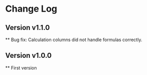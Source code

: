 # Change Log

## Version v1.1.0
** Bug fix: Calculation columns did not handle formulas correctly.

## Version v1.0.0
** First version
